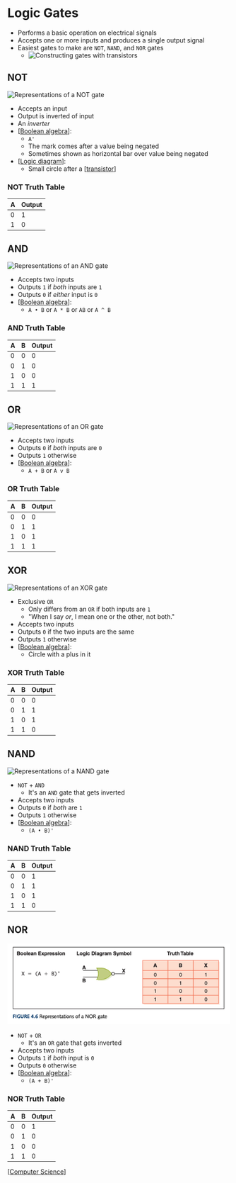 # Logic Gates

- Performs a basic operation on electrical signals
- Accepts one or more inputs and produces a single output signal
- Easiest gates to make are `NOT`, `NAND`, and `NOR` gates
  - ![Constructing gates with transistors](/assets/second-brain/2020-09-23-17-25-07.png)

## NOT

![Representations of a NOT gate](/assets/second-brain/2020-09-23-16-57-26.png)

- Accepts an input
- Output is inverted of input
- An _inverter_
- [[Boolean algebra]]:
  - `A'`
  - The mark comes after a value being negated
  - Sometimes shown as horizontal bar over value being negated
- [[Logic diagram]]:
  - Small circle after a [[transistor]]

### NOT Truth Table

| A   | Output |
| --- | ------ |
| 0   | 1      |
| 1   | 0      |

## AND

![Representations of an AND gate](/assets/second-brain/2020-09-23-16-58-32.png)

- Accepts two inputs
- Outputs `1` if _both_ inputs are `1`
- Outputs `0` if _either_ input is `0`
- [[Boolean algebra]]:
  - `A • B` or `A * B` or `AB` or `A ^ B`

### AND Truth Table

| A   | B   | Output |
| --- | --- | ------ |
| 0   | 0   | 0      |
| 0   | 1   | 0      |
| 1   | 0   | 0      |
| 1   | 1   | 1      |

## OR

![Representations of an OR gate](/assets/second-brain/2020-09-23-17-00-24.png)

- Accepts two inputs
- Outputs `0` if _both_ inputs are `0`
- Outputs `1` otherwise
- [[Boolean algebra]]:
  - `A + B` or `A v B`

### OR Truth Table

| A   | B   | Output |
| --- | --- | ------ |
| 0   | 0   | 0      |
| 0   | 1   | 1      |
| 1   | 0   | 1      |
| 1   | 1   | 1      |

## XOR

![Representations of an XOR gate](/assets/second-brain/2020-09-23-17-01-55.png)

- Exclusive `OR`
  - Only differs from an `OR` if both inputs are `1`
  - "When I say _or_, I mean one or the other, not both."
- Accepts two inputs
- Outputs `0` if the two inputs are the same
- Outputs `1` otherwise
- [[Boolean algebra]]:
  - Circle with a plus in it
  
### XOR Truth Table

| A   | B   | Output |
| --- | --- | ------ |
| 0   | 0   | 0      |
| 0   | 1   | 1      |
| 1   | 0   | 1      |
| 1   | 1   | 0      |

## NAND

![Representations of a NAND gate](/assets/second-brain/2020-09-23-17-07-25.png)

- `NOT` + `AND`
  - It's an `AND` gate that gets inverted
- Accepts two inputs
- Outputs `0` if _both_ are `1`
- Outputs `1` otherwise
- [[Boolean algebra]]:
  - `(A • B)'`
  
### NAND Truth Table

| A   | B   | Output |
| --- | --- | ------ |
| 0   | 0   | 1      |
| 0   | 1   | 1      |
| 1   | 0   | 1      |
| 1   | 1   | 0      |

## NOR

![Representations of a NOR gate](../../public/assets/second-brain/2020-09-23-17-12-09.png)

- `NOT` + `OR`
  - It's an `OR` gate that gets inverted
- Accepts two inputs
- Outputs `1` if _both_ input is `0`
- Outputs `0` otherwise
- [[Boolean algebra]]:
  - `(A + B)'`
  
### NOR Truth Table

| A   | B   | Output |
| --- | --- | ------ |
| 0   | 0   | 1      |
| 0   | 1   | 0      |
| 1   | 0   | 0      |
| 1   | 1   | 0      |

[[Computer Science]]

[//begin]: # "Autogenerated link references for markdown compatibility"
[Boolean algebra]: boolean-algebra "Boolean Algebra"
[Logic diagram]: logic-diagram "Logic Diagram"
[transistor]: transistor "Transistor"
[Computer Science]: computer-science "Computer Science"
[//end]: # "Autogenerated link references"